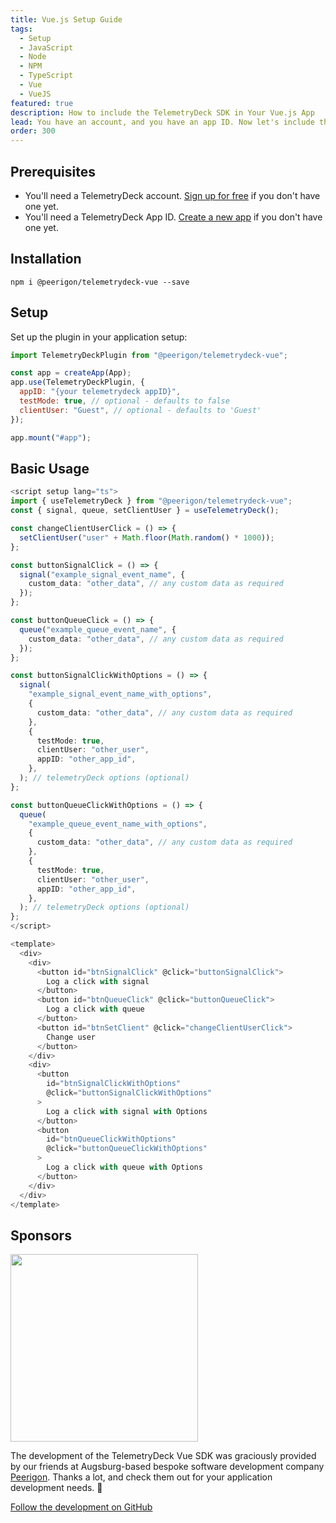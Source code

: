 ```yaml
---
title: Vue.js Setup Guide
tags:
  - Setup
  - JavaScript
  - Node
  - NPM
  - TypeScript
  - Vue
  - VueJS
featured: true
description: How to include the TelemetryDeck SDK in Your Vue.js App
lead: You have an account, and you have an app ID. Now let's include the TelemetryClient Package in your Vue.js application
order: 300
---
```


## Prerequisites

<!-- vale proselint.Cliches = NO -->

- You'll need a TelemetryDeck account. [Sign up for free](https://dashboard.telemetrydeck.com/register?source=websdk) if you don't have one yet.
- You'll need a TelemetryDeck App ID. [Create a new app](https://dashboard.telemetrydeck.com/apps/create) if you don't have one yet.
<!-- vale proselint.Cliches = YES -->

## Installation

```shell
npm i @peerigon/telemetrydeck-vue --save
```

## Setup

Set up the plugin in your application setup:

```javascript
import TelemetryDeckPlugin from "@peerigon/telemetrydeck-vue";

const app = createApp(App);
app.use(TelemetryDeckPlugin, {
  appID: "{your telemetrydeck appID}",
  testMode: true, // optional - defaults to false
  clientUser: "Guest", // optional - defaults to 'Guest'
});

app.mount("#app");
```

## Basic Usage

```ts
<script setup lang="ts">
import { useTelemetryDeck } from "@peerigon/telemetrydeck-vue";
const { signal, queue, setClientUser } = useTelemetryDeck();

const changeClientUserClick = () => {
  setClientUser("user" + Math.floor(Math.random() * 1000));
};

const buttonSignalClick = () => {
  signal("example_signal_event_name", {
    custom_data: "other_data", // any custom data as required
  });
};

const buttonQueueClick = () => {
  queue("example_queue_event_name", {
    custom_data: "other_data", // any custom data as required
  });
};

const buttonSignalClickWithOptions = () => {
  signal(
    "example_signal_event_name_with_options",
    {
      custom_data: "other_data", // any custom data as required
    },
    {
      testMode: true,
      clientUser: "other_user",
      appID: "other_app_id",
    },
  ); // telemetryDeck options (optional)
};

const buttonQueueClickWithOptions = () => {
  queue(
    "example_queue_event_name_with_options",
    {
      custom_data: "other_data", // any custom data as required
    },
    {
      testMode: true,
      clientUser: "other_user",
      appID: "other_app_id",
    },
  ); // telemetryDeck options (optional)
};
</script>

<template>
  <div>
    <div>
      <button id="btnSignalClick" @click="buttonSignalClick">
        Log a click with signal
      </button>
      <button id="btnQueueClick" @click="buttonQueueClick">
        Log a click with queue
      </button>
      <button id="btnSetClient" @click="changeClientUserClick">
        Change user
      </button>
    </div>
    <div>
      <button
        id="btnSignalClickWithOptions"
        @click="buttonSignalClickWithOptions"
      >
        Log a click with signal with Options
      </button>
      <button
        id="btnQueueClickWithOptions"
        @click="buttonQueueClickWithOptions"
      >
        Log a click with queue with Options
      </button>
    </div>
  </div>
</template>
```

## Sponsors

[<img src="/docs/images/Peerigon_Logo_RGB_no_padding.svg" width=300 class="p-3 bg-white" />](https://www.peerigon.com)

The development of the TelemetryDeck Vue SDK was graciously provided by our friends at Augsburg-based bespoke software development company [Peerigon](https://www.peerigon.com). Thanks a lot, and check them out for your application development needs. 🧡

[Follow the development on GitHub](https://github.com/peerigon/telemetrydeck-vue)
